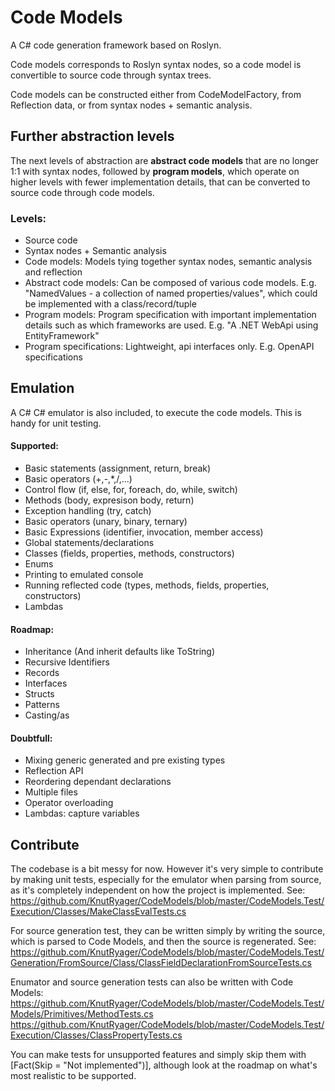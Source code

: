# Code Models
A C# code generation framework based on Roslyn.

Code models corresponds to Roslyn syntax nodes, so a code model is convertible to source code through syntax trees.

Code models can be constructed either from CodeModelFactory, from Reflection data, or from syntax nodes + semantic analysis.

## Further abstraction levels
The next levels of abstraction are **abstract code models** that are no longer 1:1 with syntax nodes, followed by **program models**, which operate on higher levels with fewer implementation details, that can be converted to source code through code models.

### Levels:
- Source code
- Syntax nodes + Semantic analysis
- Code models: Models tying together syntax nodes, semantic analysis and reflection
- Abstract code models: Can be composed of various code models. E.g. "NamedValues - a collection of named properties/values", which could be implemented with a class/record/tuple
- Program models: Program specification with important implementation details such as which frameworks are used. E.g. "A .NET WebApi using EntityFramework"
- Program specifications: Lightweight, api interfaces only. E.g. OpenAPI specifications

## Emulation
A C# C# emulator is also included, to execute the code models. This is handy for unit testing.

#### Supported:
- Basic statements (assignment, return, break)
- Basic operators (+,-,*,/,...)
- Control flow (if, else, for, foreach, do, while, switch)
- Methods (body, expresison body, return)
- Exception handling (try, catch)
- Basic operators (unary, binary, ternary)
- Basic Expressions (identifier, invocation, member access)
- Global statements/declarations
- Classes (fields, properties, methods, constructors)
- Enums
- Printing to emulated console
- Running reflected code (types, methods, fields, properties, constructors)
- Lambdas

#### Roadmap:
- Inheritance (And inherit defaults like ToString)
- Recursive Identifiers
- Records
- Interfaces
- Structs
- Patterns
- Casting/as

#### Doubtfull:
- Mixing generic generated and pre existing types 
- Reflection API
- Reordering dependant declarations
- Multiple files
- Operator overloading
- Lambdas: capture variables

## Contribute
The codebase is a bit messy for now. However it's very simple to contribute by making unit tests, especially for the emulator when parsing from source, as it's completely independent on how the project is implemented. See: https://github.com/KnutRyager/CodeModels/blob/master/CodeModels.Test/Execution/Classes/MakeClassEvalTests.cs

For source generation test, they can be written simply by writing the source, which is parsed to Code Models, and then the source is regenerated. See:
https://github.com/KnutRyager/CodeModels/blob/master/CodeModels.Test/Generation/FromSource/Class/ClassFieldDeclarationFromSourceTests.cs

Enumator and source generation tests can also be written with Code Models:
https://github.com/KnutRyager/CodeModels/blob/master/CodeModels.Test/Models/Primitives/MethodTests.cs
https://github.com/KnutRyager/CodeModels/blob/master/CodeModels.Test/Execution/Classes/ClassPropertyTests.cs

You can make tests for unsupported features and simply skip them with [Fact(Skip = "Not implemented")], although look at the roadmap on what's most realistic to be supported.
